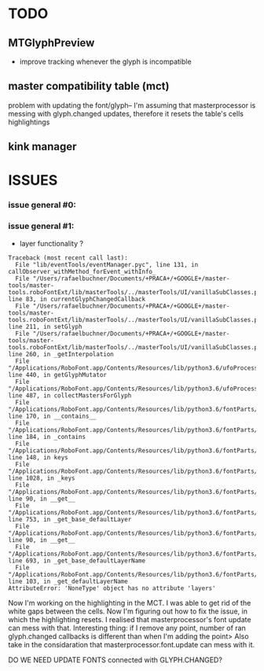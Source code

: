 # TODO
## MTGlyphPreview
- improve tracking whenever the glyph is incompatible

## master compatibility table (mct)

problem with updating the font/glyph– I'm assuming that masterprocessor is messing with glyph.changed updates, therefore it resets the table's cells highlightings

## kink manager

# ISSUES

### issue general #0: 

### issue general #1: 
- layer functionality ?
```
Traceback (most recent call last):
  File "lib/eventTools/eventManager.pyc", line 131, in callObserver_withMethod_forEvent_withInfo_
  File "/Users/rafaelbuchner/Documents/+PRACA+/+GOOGLE+/master-tools/master-tools.roboFontExt/lib/masterTools/../masterTools/UI/vanillaSubClasses.py", line 83, in currentGlyphChangedCallback
  File "/Users/rafaelbuchner/Documents/+PRACA+/+GOOGLE+/master-tools/master-tools.roboFontExt/lib/masterTools/../masterTools/UI/vanillaSubClasses.py", line 211, in setGlyph
  File "/Users/rafaelbuchner/Documents/+PRACA+/+GOOGLE+/master-tools/master-tools.roboFontExt/lib/masterTools/../masterTools/UI/vanillaSubClasses.py", line 260, in _getInterpolation
  File "/Applications/RoboFont.app/Contents/Resources/lib/python3.6/ufoProcessor/__init__.py", line 440, in getGlyphMutator
  File "/Applications/RoboFont.app/Contents/Resources/lib/python3.6/ufoProcessor/__init__.py", line 487, in collectMastersForGlyph
  File "/Applications/RoboFont.app/Contents/Resources/lib/python3.6/fontParts/base/layer.py", line 170, in __contains__
  File "/Applications/RoboFont.app/Contents/Resources/lib/python3.6/fontParts/base/layer.py", line 184, in _contains
  File "/Applications/RoboFont.app/Contents/Resources/lib/python3.6/fontParts/base/layer.py", line 148, in keys
  File "/Applications/RoboFont.app/Contents/Resources/lib/python3.6/fontParts/base/font.py", line 1028, in _keys
  File "/Applications/RoboFont.app/Contents/Resources/lib/python3.6/fontParts/base/base.py", line 90, in __get__
  File "/Applications/RoboFont.app/Contents/Resources/lib/python3.6/fontParts/base/font.py", line 753, in _get_base_defaultLayer
  File "/Applications/RoboFont.app/Contents/Resources/lib/python3.6/fontParts/base/base.py", line 90, in __get__
  File "/Applications/RoboFont.app/Contents/Resources/lib/python3.6/fontParts/base/font.py", line 693, in _get_base_defaultLayerName
  File "/Applications/RoboFont.app/Contents/Resources/lib/python3.6/fontParts/fontshell/font.py", line 103, in _get_defaultLayerName
AttributeError: 'NoneType' object has no attribute 'layers'
```


Now I'm working on the highlighting in the MCT. I was able to get rid of the white gaps between the cells. Now I'm figuring out how to fix the issue, in which the highlighting resets. I realised that masterprocessor's font update can mess with that. Interesting thing: if I remove any point, number of ran glyph.changed callbacks is different than when I'm adding the point> Also take in the considaration that masterprocessor.font.update can mess with it.

DO WE NEED UPDATE FONTS connected with GLYPH.CHANGED?